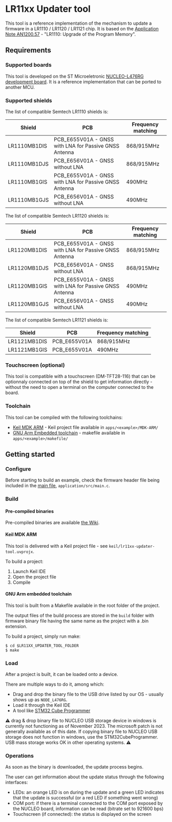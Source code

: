 # LR11xx Updater tool

This tool is a reference implementation of the mechanism to update a firmware in a LR1110 / LR1120 / LR1121 chip. It is based on the [Application Note AN1200.57](https://semtech.my.salesforce.com/sfc/p/#E0000000JelG/a/2R000000Hlit/77J00f9xeOhqu8XDfHrB0G54bEJGikO58GGYT__hyis) - "LR1110: Upgrade of the Program Memory".

## Requirements

### Supported boards

This tool is developed on the ST Microeletronic [NUCLEO-L476RG development board](https://www.st.com/en/evaluation-tools/nucleo-l476rg.html). It is a reference implementation that can be ported to another MCU.

### Supported shields

The list of compatible Semtech LR1110 shields is:

| Shield       | PCB                                                   | Frequency matching |
| ------------ | ----------------------------------------------------- | ------------------ |
| LR1110MB1DIS | PCB_E655V01A - GNSS with LNA for Passive GNSS Antenna | 868/915MHz         |
| LR1110MB1DJS | PCB_E656V01A - GNSS without LNA                       | 868/915MHz         |
| LR1110MB1GIS | PCB_E655V01A - GNSS with LNA for Passive GNSS Antenna | 490MHz             |
| LR1110MB1GJS | PCB_E656V01A - GNSS without LNA                       | 490MHz             |

The list of compatible Semtech LR1120 shields is:

| Shield       | PCB                                                   | Frequency matching |
| ------------ | ----------------------------------------------------- | ------------------ |
| LR1120MB1DIS | PCB_E655V01A - GNSS with LNA for Passive GNSS Antenna | 868/915MHz         |
| LR1120MB1DJS | PCB_E656V01A - GNSS without LNA                       | 868/915MHz         |
| LR1120MB1GIS | PCB_E655V01A - GNSS with LNA for Passive GNSS Antenna | 490MHz             |
| LR1120MB1GJS | PCB_E656V01A - GNSS without LNA                       | 490MHz             |

The list of compatible Semtech LR1121 shields is:

| Shield       | PCB          | Frequency matching |
| ------------ | ------------ | ------------------ |
| LR1121MB1DIS | PCB_E655V01A | 868/915MHz         |
| LR1121MB1GIS | PCB_E655V01A | 490MHz             |

### Touchscreen (optional)

This tool is compatible with a touchscreen (DM-TFT28-116) that can be optionnaly connected on top of the shield to get information directly - without the need to open a terminal on the computer connected to the board.

### Toolchain

This tool can be compiled with the following toolchains:

* [Keil MDK ARM](https://www2.keil.com/mdk5) - Keil project file available in `apps/<example>/MDK-ARM/`
* [GNU Arm Embedded toolchain](https://developer.arm.com/tools-and-software/open-source-software/developer-tools/gnu-toolchain/gnu-rm) - makefile available in `apps/<example>/makefile/`

## Getting started

### Configure

Before starting to build an example, check the firmware header file being included in the [main file](application/src/main.c), ``application/src/main.c``.

### Build

#### Pre-compiled binaries

Pre-compiled binaries are available [the Wiki](https://github.com/Lora-net/SWTL001/wiki/home).

#### Keil MDK ARM

This tool is delivered with a Keil project file - see `keil/lr11xx-updater-tool.uvprojx`.

To build a project:

1. Launch Keil IDE
2. Open the project file
3. Compile

#### GNU Arm embedded toolchain

This tool is built from a Makefile available in the root folder of the project.

The output files of the build process are stored in the `build` folder with firmware binary file having the same name as the project with a .bin extension.

To build a project, simply run make:

```shell
$ cd $LR11XX_UPDATER_TOOL_FOLDER
$ make
```

### Load

After a project is built, it can be loaded onto a device.

There are multiple ways to do it, among which:

* Drag and drop the binary file to the USB drive listed by our OS - usually shows up as `NODE_L476RG`.
* Load it through the Keil IDE
* A tool like [STM32 Cube Programmer](https://www.st.com/en/development-tools/stm32cubeprog.html)

:warning: drag & drop binary file to NUCLEO USB storage device in windows is currently not functioning as of November 2023.  The microsoft patch is not generally available as of this date.  If copying binary file to NUCLEO USB storage does not function in windows, use the STM32CubeProgrammer.\
USB mass storage works OK in other operating systems. :warning:
### Operations

As soon as the binary is downloaded, the update process begins.

The user can get information about the update status through the following interfaces:

* LEDs: an orange LED is on during the update and a green LED indicates that the update is successful (or a red LED if something went wrong)
* COM port: if there is a terminal connected to the COM port exposed by the NUCLEO board, information can be read (bitrate set to 921600 bps)
* Touchscreen (if connected): the status is displayed on the screen
